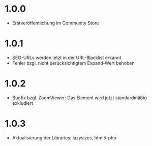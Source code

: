 # 1.0.0
- Erstveröffentlichung im Community Store

# 1.0.1
- SEO-URLs werden jetzt in der URL-Blacklist erkannt
- Fehler bzgl. nicht berücksichtigtem Expand-Wert behoben

# 1.0.2
- Bugfix bzgl. ZoomViewer: Das Element wird jetzt standardmäßig exkludiert

# 1.0.3
- Aktualisierung der Libraries: lazysizes, html5-php
  
